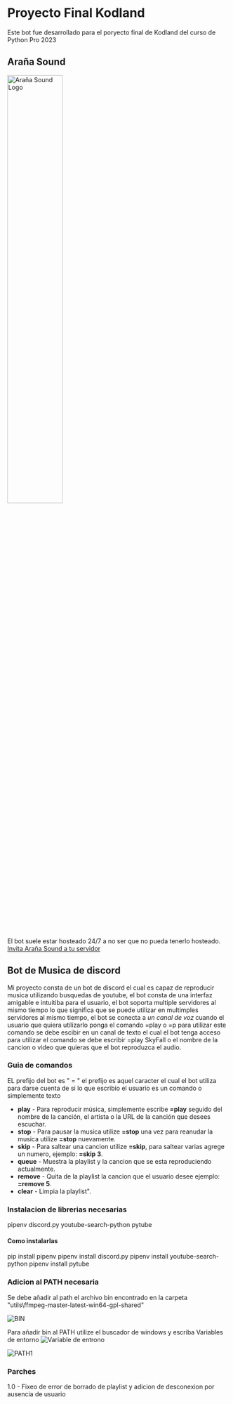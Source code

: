 # Proyecto Final Kodland
Este bot fue desarrollado para el poryecto final de Kodland del curso de Python Pro 2023

## Araña Sound
<img src="https://github.com/BrayanBCode/ProyectoFinalKodland/assets/134159765/7f81ca3a-6e63-437d-baaf-6799bca6109c" alt="Araña Sound Logo" width="50%">

El bot suele estar hosteado 24/7 a no ser que no pueda tenerlo hosteado.
[Invita Araña Sound a tu servidor](https://discord.com/api/oauth2/authorize?client_id=1177344170638180503&permissions=8&scope=bot)


## Bot de Musica de discord
Mi proyecto consta de un bot de discord el cual es capaz de reproducir musica utilizando busquedas de youtube, el bot consta de una interfaz amigable e intuitiba para el usuario, el bot soporta multiple servidores al mismo tiempo lo que significa que se puede utilizar en multimples servidores al mismo tiempo, el bot se conecta a *un canal de voz* cuando el usuario que quiera utilizarlo ponga el comando =play o =p para utilizar este comando se debe escibir en un canal de texto el cual el bot tenga acceso para utilizar el comando se debe escribir =play SkyFall o el nombre de la cancion o video que quieras que el bot reproduzca el audio.

### Guia de comandos
EL prefijo del bot es " = " el prefijo es aquel caracter el cual el bot utiliza para darse cuenta de si lo que escribio el usuario es un comando o simplemente texto

+ **play** - Para reproducir música, simplemente escribe **=play** seguido del nombre de la canción, el artista o la URL de la canción que desees escuchar.
+ **stop** - Para pausar la musica utilize **=stop** una vez para reanudar la musica utilize **=stop** nuevamente.
+ **skip** - Para saltear una cancion utilize **=skip**, para saltear varias agrege un numero, ejemplo: **=skip 3**.
+ **queue** - Muestra la playlist y la cancion que se esta reproduciendo actualmente.
+ **remove** - Quita de la playlist la cancion que el usuario desee ejemplo: **=remove 5**.
+ **clear** - Limpia la playlist".

### Instalacion de librerias necesarias
pipenv
discord.py
youtube-search-python
pytube

#### Como instalarlas
pip install pipenv
pipenv install discord.py
pipenv install youtube-search-python
pipenv install pytube

### Adicion al PATH necesaria
Se debe añadir al path el archivo bin encontrado en la carpeta "utils\ffmpeg-master-latest-win64-gpl-shared"

![BIN]([https://github.com/BrayanBCode/ProyectoFinalKodland/assets/134159765/7fa8bdb3-e799-4bc0-89d5-e35258d4de34](https://github.com/BrayanBCode/ProyectoFinalKodland/assets/134159765/c5fbac21-2854-40ef-9c06-2dd9f4ce59cc))

Para añadir bin al PATH utilize el buscador de windows y escriba Variables de entorno
![Variable de entrono](https://github.com/BrayanBCode/ProyectoFinalKodland/assets/134159765/7fa8bdb3-e799-4bc0-89d5-e35258d4de34)

![PATH1](https://github.com/BrayanBCode/ProyectoFinalKodland/assets/134159765/a15ef044-cade-4972-8d05-5ab317184c17)



### Parches
1.0 - Fixeo de error de borrado de playlist y adicion de desconexion por ausencia de usuario



